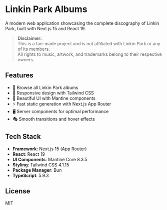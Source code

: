 # Linkin Park Albums

A modern web application showcasing the complete discography of Linkin Park, built with Next.js 15 and React 19.

> **Disclaimer:**  
> This is a fan-made project and is not affiliated with Linkin Park or any of its members.  
> All rights to music, artwork, and trademarks belong to their respective owners.


## Features

- 🎵 Browse all Linkin Park albums
- 📱 Responsive design with Tailwind CSS
- 🎨 Beautiful UI with Mantine components
- ⚡ Fast static generation with Next.js App Router
- 🖥️ Server components for optimal performance
- 🎭 Smooth transitions and hover effects

## Tech Stack

- **Framework**: Next.js 15 (App Router)
- **React**: React 19 
- **UI Components**: Mantine Core 8.3.5
- **Styling**: Tailwind CSS 4.1.15
- **Package Manager**: Bun
- **TypeScript**: 5.9.3


## License

MIT
